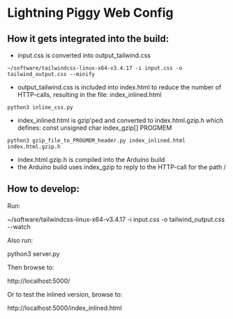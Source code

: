 Lightning Piggy Web Config
==========================

How it gets integrated into the build:
---------------------------------------

- input.css is converted into output_tailwind.css

```
~/software/tailwindcss-linux-x64-v3.4.17 -i input.css -o tailwind_output.css --minify
```

- output_tailwind.css is included into index.html to reduce the number of HTTP-calls, resulting in the file: index_inlined.html

```
python3 inline_css.py
```

- index_inlined.html is gzip'ped and converted to index.html.gzip.h which defines: const unsigned char index_gzip[] PROGMEM 

```
python3 gzip_file_to_PROGMEM_header.py index_inlined.html index.html.gzip.h
```

- index.html.gzip.h is compiled into the Arduino build
- the Arduino build uses index_gzip to reply to the HTTP-call for the path /




How to develop:
---------------
Run:

~/software/tailwindcss-linux-x64-v3.4.17 -i input.css -o tailwind_output.css --watch

Also run:

python3 server.py

Then browse to:

http://localhost:5000/

Or to test the inlined version, browse to:

http://localhost:5000/index_inlined.html
